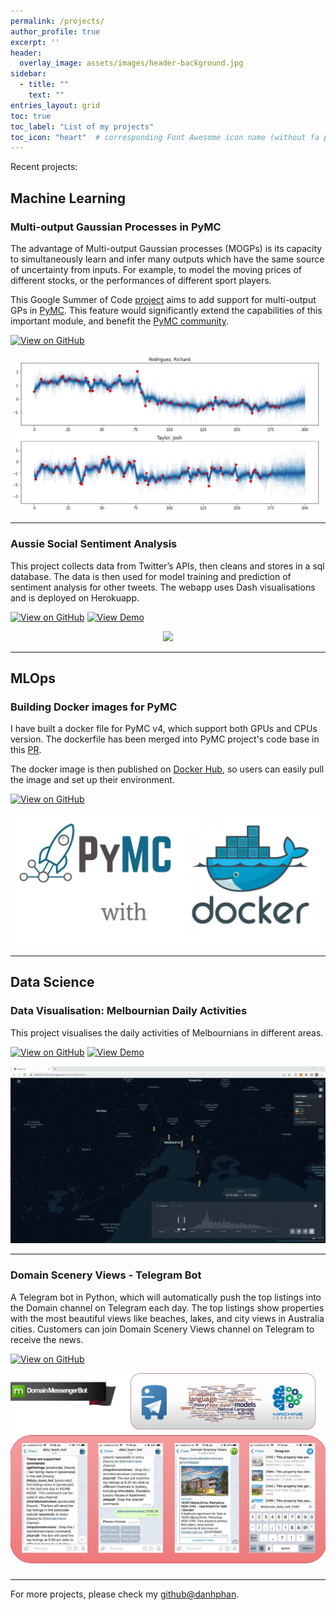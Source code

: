 ```yaml
---
permalink: /projects/
author_profile: true
excerpt: ''
header:
  overlay_image: assets/images/header-background.jpg
sidebar:
  - title: ""
    text: ""
entries_layout: grid
toc: true
toc_label: "List of my projects"
toc_icon: "heart"  # corresponding Font Awesome icon name (without fa prefix)
---
```


Recent projects:


## Machine Learning

### Multi-output Gaussian Processes in PyMC 

The advantage of Multi-output Gaussian processes (MOGPs) is its capacity to simultaneously learn and infer many outputs which have the same source of uncertainty from inputs. For example, to model the moving prices of different stocks, or the performances of different sport players.

This Google Summer of Code [project](https://summerofcode.withgoogle.com/programs/2022/projects/lKwZ8APE) aims to add support for multi-output GPs in [PyMC](https://docs.pymc.io/en/stable/api/gp.html). This feature would significantly extend the capabilities of this important module, and benefit the [PyMC community](https://www.pymc.io/blog/blog_gsoc_2022.html#danh-phan).

[![View on GitHub](https://img.shields.io/badge/GitHub-View_on_GitHub-blue?logo=GitHub)](https://github.com/danhphan/gp_experiments)

<center><img src="../assets/projects/pymc_mogp.JPG"/></center>

---

### Aussie Social Sentiment Analysis

This project collects data from Twitter’s APIs, then cleans and stores in a sql database. The data is then used for model training and prediction of sentiment analysis for other tweets. The webapp uses Dash visualisations and is deployed on Herokuapp.

[![View on GitHub](https://img.shields.io/badge/GitHub-View_on_GitHub-blue?logo=GitHub)](https://github.com/danhphan/aussie-sentiment)
[![View Demo](https://img.shields.io/badge/%E2%86%91_Deploy_to-Heroku-7056bf.svg?style=flat)](https://aussie-sentiments.herokuapp.com)

<center><img src="../assets/projects/aussie_sentiment_analysis.gif"/></center>

---


## MLOps

### Building Docker images for PyMC

I have built a docker file for PyMC v4, which support both GPUs and CPUs version. The dockerfile has been merged into PyMC project's code base in this [PR](https://github.com/pymc-devs/pymc/pull/5881).

The docker image is then published on [Docker Hub](https://hub.docker.com/r/pymc/pymc/tags), so users can easily pull the image and set up their environment.

[![View on GitHub](https://img.shields.io/badge/GitHub-View_on_GitHub-blue?logo=GitHub)](https://github.com/danhphan/pymc-docker)

<center><img src="../assets/projects/pymc_docker.JPG"/></center>

---

## Data Science

### Data Visualisation: Melbournian Daily Activities

This project visualises the daily activities of Melbournians in different areas.

[![View on GitHub](https://img.shields.io/badge/GitHub-View_on_GitHub-blue?logo=GitHub)](https://github.com/danhphan/melburnian-daily-activities)
[![View Demo](https://img.shields.io/badge/%E2%86%91_Deploy_to-Heroku-7056bf.svg?style=flat)](https://melbourn-city.herokuapp.com/static/activities.html)

<center><img src="../assets/projects/Melbourne_activities_1min.gif"/></center>

---

### Domain Scenery Views - Telegram Bot

A Telegram bot in Python, which will automatically push the top listings into the Domain channel on Telegram each day. The top listings show properties with the most beautiful views like beaches, lakes, and city views in Australia cities. Customers can join Domain Scenery Views channel on Telegram to receive the news.

[![View on GitHub](https://img.shields.io/badge/GitHub-View_on_GitHub-blue?logo=GitHub)](https://github.com/danhphan/Statistical-Learning)

<center><img src="../assets/projects/domain_tegegram_bot.jpg"/></center>

---

For more projects, please check my [github@danhphan](https://github.com/danhphan).